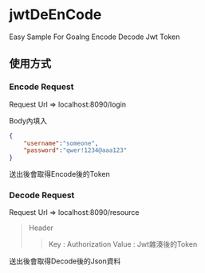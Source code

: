 # jwtDeEnCode
Easy Sample For Goalng Encode Decode Jwt Token

## 使用方式

### Encode Request

Request Url => localhost:8090/login

Body內填入 
```json
{
	"username":"someone",
	"password":"qwer!1234@aaa123"
}
```
送出後會取得Encode後的Token

### Decode Request

Request Url => localhost:8090/resource
>Header 
>>Key : Authorization
>>Value : Jwt雜湊後的Token

送出後會取得Decode後的Json資料
